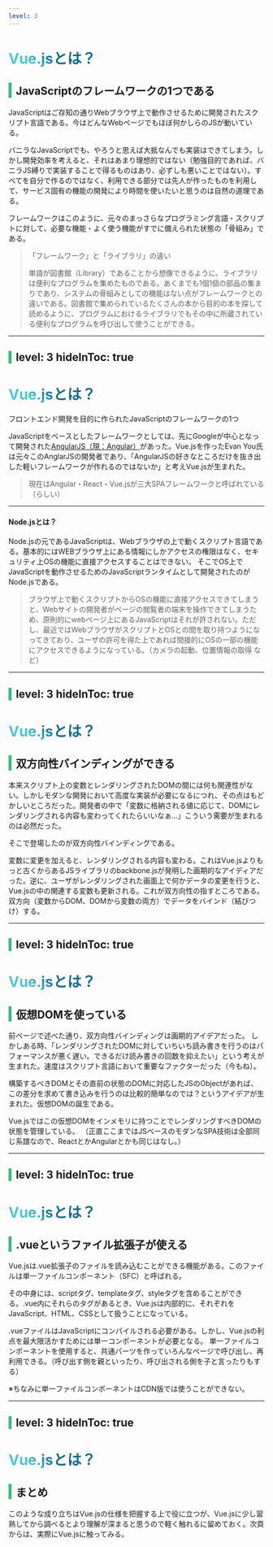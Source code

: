 ```yaml
---
level: 3
---
```

# <logos-vue /> Vue.jsとは？

## JavaScriptのフレームワークの1つである
JavaScriptはご存知の通りWebブラウザ上で動作させるために開発されたスクリプト言語である。今はどんなWebページでもほぼ何かしらのJSが動いている。

バニラなJavaScriptでも、やろうと思えば大抵なんでも実装はできてしまう。しかし開発効率を考えると、それはあまり理想的ではない（勉強目的であれば、バニラJS縛りで実装することで得るものはあり、必ずしも悪いことではない）。すべてを自分で作るのではなく、利用できる部分では先人が作ったものを利用して、サービス固有の機能の開発により時間を使いたいと思うのは自然の道理である。

フレームワークはこのように、元々のまっさらなプログラミング言語・スクリプトに対して、必要な機能・よく使う機能がすでに備えられた状態の「骨組み」である。


>「フレームワーク」と「ライブラリ」の違い
>
> 単語が図書館（Library）であることから想像できるように、ライブラリは便利なプログラムを集めたものである。あくまでも1個1個の部品の集まりであり、システムの骨組みとしての機能はない点がフレームワークとの違いである。図書館で集められているたくさんの本から目的の本を探して読めるように、プログラムにおけるライブラリでもその中に所蔵されている便利なプログラムを呼び出して使うことができる。

<style>
h1 {
  background-color: #2B90B6;
  background-image: linear-gradient(45deg, #4EC5D4 10%, #146b8c 20%);
  background-size: 100%;
  -webkit-background-clip: text;
  -moz-background-clip: text;
  -webkit-text-fill-color: transparent;
  -moz-text-fill-color: transparent;
}
h2{
  padding-left: 0.4em;
  border-left: 0.3em solid #40b883ff;
}
</style>
---
level: 3
hideInToc: true
---
# <logos-vue /> Vue.jsとは？
フロントエンド開発を目的に作られたJavaScriptのフレームワークの1つ

JavaScriptをベースとしたフレームワークとしては、先にGoogleが中心となって開発された[AngularJS（現：Angular）](https://angular.dev/)があった。Vue.jsを作ったEvan You氏は元々このAnglarJSの開発者であり、「AngularJSの好きなところだけを抜き出した軽いフレームワークが作れるのではないか」と考えVue.jsが生まれた。

> 現在はAngular・React・Vue.jsが三大SPAフレームワークと呼ばれている（らしい）

<hr style="margin: 1em 0">

#### Node.jsとは？

Node.jsの元であるJavaScriptは、Webブラウザの上で動くスクリプト言語である。基本的にはWEBブラウザ上にある情報にしかアクセスの権限はなく、セキュリティ上OSの機能に直接アクセスすることはできない。
そこでOS上でJavaScriptを動作させるためのJavaScriptランタイムとして開発されたのがNode.jsである。


> ブラウザ上で動くスクリプトからOSの機能に直接アクセスできてしまうと、Webサイトの開発者がページの閲覧者の端末を操作できてしまうため、原則的にwebページ上にあるJavaScriptはそれが許されない。ただし、最近ではWebブラウザがスクリプトとOSとの間を取り持つようになってきており、ユーザの許可を得た上であれば間接的にOSの一部の機能にアクセスできるようになっている。（カメラの起動、位置情報の取得 など）

<style>
h1 {
  background-color: #2B90B6;
  background-image: linear-gradient(45deg, #4EC5D4 10%, #146b8c 20%);
  background-size: 100%;
  -webkit-background-clip: text;
  -moz-background-clip: text;
  -webkit-text-fill-color: transparent;
  -moz-text-fill-color: transparent;
}
h2{
  padding-left: 0.4em;
  border-left: 0.3em solid #40b883ff;
}
</style>
---
level: 3
hideInToc: true
---
# <logos-vue /> Vue.jsとは？
## 双方向性バインディングができる
本来スクリプト上の変数とレンダリングされたDOMの間には何も関連性がない。しかしモダンな開発において高度な実装が必要になるにつれ、その点はもどかしいところだった。開発者の中で「変数に格納される値に応じて、DOMにレンダリングされる内容も変わってくれたらいいなぁ...」こういう需要が生まれるのは必然だった。

そこで登場したのが双方向性バインディングである。

変数に変更を加えると、レンダリングされる内容も変わる。これはVue.jsよりもっと古くからあるJSライブラリのbackbone.jsが発明した画期的なアイディアだった。逆に、ユーザがレンダリングされた画面上で何かデータの変更を行うと、Vue.jsの中の関連する変数も更新される。これが双方向性の指すところである。
双方向（変数からDOM、DOMから変数の両方）でデータをバインド（結びつけ）する。

<style>
h1 {
  background-color: #2B90B6;
  background-image: linear-gradient(45deg, #4EC5D4 10%, #146b8c 20%);
  background-size: 100%;
  -webkit-background-clip: text;
  -moz-background-clip: text;
  -webkit-text-fill-color: transparent;
  -moz-text-fill-color: transparent;
}
h2{
  padding-left: 0.4em;
  border-left: 0.3em solid #40b883ff;
}
</style>
---
level: 3
hideInToc: true
---
# <logos-vue /> Vue.jsとは？
## 仮想DOMを使っている
前ページで述べた通り、双方向性バインディングは画期的アイデアだった。
しかしある時、「レンダリングされたDOMに対していちいち読み書きを行うのはパフォーマンスが悪く遅い。できるだけ読み書きの回数を抑えたい」という考えが生まれた。速度はスクリプト言語において重要なファクターだった（今もね）。

構築するべきDOMとその直前の状態のDOMに対応したJSのObjectがあれば、この差分を求めて書き込みを行うのは比較的簡単なのでは？というアイデアが生まれた。仮想DOMの誕生である。

Vue.jsではこの仮想DOMをインメモリに持つことでレンダリングすべきDOMの状態を管理している。
（正直ここまではJSベースのモダンなSPA技術は全部同じ系譜なので、ReactとかAngularとかも同じはなし。）

<style>
h1 {
  background-color: #2B90B6;
  background-image: linear-gradient(45deg, #4EC5D4 10%, #146b8c 20%);
  background-size: 100%;
  -webkit-background-clip: text;
  -moz-background-clip: text;
  -webkit-text-fill-color: transparent;
  -moz-text-fill-color: transparent;
}
h2{
  padding-left: 0.4em;
  border-left: 0.3em solid #40b883ff;
}
</style>

---
level: 3
hideInToc: true
---
# <logos-vue /> Vue.jsとは？
## .vueというファイル拡張子が使える
Vue.jsは.vue拡張子のファイルを読み込むことができる機能がある。このファイルは単一ファイルコンポーネント（SFC）と呼ばれる。

その中身には、scriptタグ、templateタグ、styleタグを含めることができる。.vue内にそれらのタグがあるとき、Vue.jsは内部的に、それぞれをJavaScript、HTML、CSSとして扱うことになっている。

.vueファイルはJavaScriptにコンパイルされる必要がある。しかし、Vue.jsの利点を最大限活かすためには単一コンポーネントが必要となる。
単一ファイルコンポーネントを使用すると、共通パーツを作っていろんなページで呼び出し、再利用できる。（呼び出す側を親といったり、呼び出される側を子と言ったりもする）

※ちなみに単一ファイルコンポーネントはCDN版では使うことができない。

<style>
h1 {
  background-color: #2B90B6;
  background-image: linear-gradient(45deg, #4EC5D4 10%, #146b8c 20%);
  background-size: 100%;
  -webkit-background-clip: text;
  -moz-background-clip: text;
  -webkit-text-fill-color: transparent;
  -moz-text-fill-color: transparent;
}
h2{
  padding-left: 0.4em;
  border-left: 0.3em solid #40b883ff;
}
</style>
---
level: 3
hideInToc: true
---
# <logos-vue /> Vue.jsとは？
## まとめ
このような成り立ちはVue.jsの仕様を把握する上で役に立つが、Vue.jsに少し習熟してから調べるとより理解が深まると思うので軽く触れるに留めておく。次頁からは、実際にVue.jsに触ってみる。


<style>
h1 {
  background-color: #2B90B6;
  background-image: linear-gradient(45deg, #4EC5D4 10%, #146b8c 20%);
  background-size: 100%;
  -webkit-background-clip: text;
  -moz-background-clip: text;
  -webkit-text-fill-color: transparent;
  -moz-text-fill-color: transparent;
}
h2{
  padding-left: 0.4em;
  border-left: 0.3em solid #40b883ff;
}
</style>